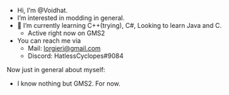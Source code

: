 - Hi, I’m @Voidhat.
- I’m interested in modding in general.
- 🌱 I’m currently learning C++(trying), C#, 
      Looking to learn Java and C.
     - Active right now on GMS2
- You can reach me via
  - Mail: lorgieri@gmail.com
  - Discord: HatlessCyclopes#9084

Now just in general about myself:
  - I know nothing but GMS2. For now.

<!---
Voidhat/Voidhat is a ✨ special ✨ repository because its `README.md` (this file) appears on your GitHub profile.
You can click the Preview link to take a look at your changes.
--->
